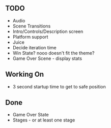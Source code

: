 ## TODO

* Audio
* Scene Transitions
* Intro/Controls/Description screen
* Platform support
* Juice
* Decide iteration time
* Win State? nooo doesn't fit the theme?
* Game Over Scene - display stats

## Working On

* 3 second startup time to get to safe position

## Done

* Game Over State
* Stages - or at least one stage
